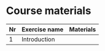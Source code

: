 # Course materials

| Nr  | Exercise name | Materials |
| --- | ------------- | --------- |
| 1   | Introduction  |
